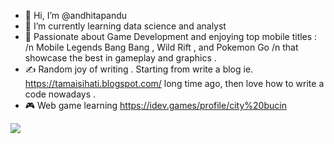 - 👋 Hi, I’m @andhitapandu
- 🌱 I’m currently learning data science and analyst
- 💬 Passionate about Game Development and enjoying top mobile titles : /n Mobile Legends Bang Bang , Wild Rift , and Pokemon Go /n that showcase the best in gameplay and graphics .
- ✍️ Random joy of writing . Starting from write a blog ie. https://tamaisihati.blogspot.com/ long time ago, then love how to write a code nowadays .
- 🎮 Web game learning https://idev.games/profile/city%20bucin
<!---
andhitapandu/andhitapandu is a ✨ special ✨ repository because its `README.md` (this file) appears on your GitHub profile.
You can click the Preview link to take a look at your changes.
--->
![](https://github-readme-stats.vercel.app/api/top-langs/?username=andhitapandu&theme=dark&hide_border=false&include_all_commits=false&count_private=false&layout=compact)
